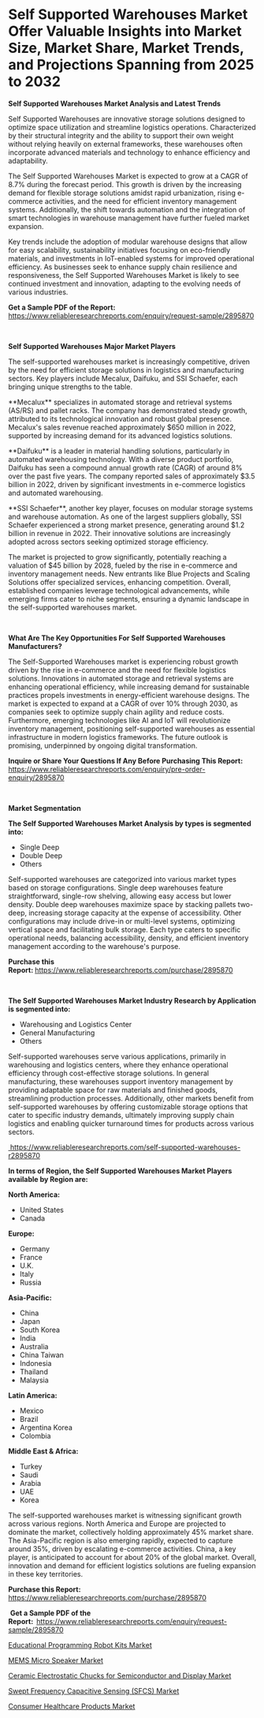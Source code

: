 <p><h1>Self Supported Warehouses Market Offer Valuable Insights into Market Size, Market Share, Market Trends, and Projections Spanning from 2025 to 2032</h1></p><p><strong>Self Supported Warehouses Market Analysis and Latest Trends</strong></p>
<p><p>Self Supported Warehouses are innovative storage solutions designed to optimize space utilization and streamline logistics operations. Characterized by their structural integrity and the ability to support their own weight without relying heavily on external frameworks, these warehouses often incorporate advanced materials and technology to enhance efficiency and adaptability. </p><p>The Self Supported Warehouses Market is expected to grow at a CAGR of 8.7% during the forecast period. This growth is driven by the increasing demand for flexible storage solutions amidst rapid urbanization, rising e-commerce activities, and the need for efficient inventory management systems. Additionally, the shift towards automation and the integration of smart technologies in warehouse management have further fueled market expansion. </p><p>Key trends include the adoption of modular warehouse designs that allow for easy scalability, sustainability initiatives focusing on eco-friendly materials, and investments in IoT-enabled systems for improved operational efficiency. As businesses seek to enhance supply chain resilience and responsiveness, the Self Supported Warehouses Market is likely to see continued investment and innovation, adapting to the evolving needs of various industries.</p></p>
<p><strong>Get a Sample PDF of the Report:&nbsp;</strong> <a href="https://www.reliableresearchreports.com/enquiry/request-sample/2895870?utm_campaign=28&utm_medium=2&utm_source=Github&utm_content=ia&utm_term=15032025&utm_id=self-supported-warehouses">https://www.reliableresearchreports.com/enquiry/request-sample/2895870</a></p>
<p>&nbsp;</p>
<p><strong>Self Supported Warehouses Major Market Players</strong></p>
<p><p>The self-supported warehouses market is increasingly competitive, driven by the need for efficient storage solutions in logistics and manufacturing sectors. Key players include Mecalux, Daifuku, and SSI Schaefer, each bringing unique strengths to the table.</p><p>**Mecalux** specializes in automated storage and retrieval systems (AS/RS) and pallet racks. The company has demonstrated steady growth, attributed to its technological innovation and robust global presence. Mecalux's sales revenue reached approximately $650 million in 2022, supported by increasing demand for its advanced logistics solutions.</p><p>**Daifuku** is a leader in material handling solutions, particularly in automated warehousing technology. With a diverse product portfolio, Daifuku has seen a compound annual growth rate (CAGR) of around 8% over the past five years. The company reported sales of approximately $3.5 billion in 2022, driven by significant investments in e-commerce logistics and automated warehousing.</p><p>**SSI Schaefer**, another key player, focuses on modular storage systems and warehouse automation. As one of the largest suppliers globally, SSI Schaefer experienced a strong market presence, generating around $1.2 billion in revenue in 2022. Their innovative solutions are increasingly adopted across sectors seeking optimized storage efficiency.</p><p>The market is projected to grow significantly, potentially reaching a valuation of $45 billion by 2028, fueled by the rise in e-commerce and inventory management needs. New entrants like Blue Projects and Scaling Solutions offer specialized services, enhancing competition. Overall, established companies leverage technological advancements, while emerging firms cater to niche segments, ensuring a dynamic landscape in the self-supported warehouses market.</p></p>
<p>&nbsp;</p>
<p><strong>What Are The Key Opportunities For Self Supported Warehouses Manufacturers?</strong></p>
<p><p>The Self-Supported Warehouses market is experiencing robust growth driven by the rise in e-commerce and the need for flexible logistics solutions. Innovations in automated storage and retrieval systems are enhancing operational efficiency, while increasing demand for sustainable practices propels investments in energy-efficient warehouse designs. The market is expected to expand at a CAGR of over 10% through 2030, as companies seek to optimize supply chain agility and reduce costs. Furthermore, emerging technologies like AI and IoT will revolutionize inventory management, positioning self-supported warehouses as essential infrastructure in modern logistics frameworks. The future outlook is promising, underpinned by ongoing digital transformation.</p></p>
<p><strong>Inquire or Share Your Questions If Any Before Purchasing This Report:</strong> <a href="https://www.reliableresearchreports.com/enquiry/pre-order-enquiry/2895870?utm_campaign=28&utm_medium=2&utm_source=Github&utm_content=ia&utm_term=15032025&utm_id=self-supported-warehouses">https://www.reliableresearchreports.com/enquiry/pre-order-enquiry/2895870</a></p>
<p>&nbsp;</p>
<p><strong>Market Segmentation</strong></p>
<p><strong>The Self Supported Warehouses Market Analysis by types is segmented into:</strong></p>
<p><ul><li>Single Deep</li><li>Double Deep</li><li>Others</li></ul></p>
<p><p>Self-supported warehouses are categorized into various market types based on storage configurations. Single deep warehouses feature straightforward, single-row shelving, allowing easy access but lower density. Double deep warehouses maximize space by stacking pallets two-deep, increasing storage capacity at the expense of accessibility. Other configurations may include drive-in or multi-level systems, optimizing vertical space and facilitating bulk storage. Each type caters to specific operational needs, balancing accessibility, density, and efficient inventory management according to the warehouse's purpose.</p></p>
<p><strong>Purchase this Report:&nbsp;</strong><a href="https://www.reliableresearchreports.com/purchase/2895870?utm_campaign=28&utm_medium=2&utm_source=Github&utm_content=ia&utm_term=15032025&utm_id=self-supported-warehouses">https://www.reliableresearchreports.com/purchase/2895870</a></p>
<p>&nbsp;</p>
<p><strong>The Self Supported Warehouses Market Industry Research by Application is segmented into:</strong></p>
<p><ul><li>Warehousing and Logistics Center</li><li>General Manufacturing</li><li>Others</li></ul></p>
<p><p>Self-supported warehouses serve various applications, primarily in warehousing and logistics centers, where they enhance operational efficiency through cost-effective storage solutions. In general manufacturing, these warehouses support inventory management by providing adaptable space for raw materials and finished goods, streamlining production processes. Additionally, other markets benefit from self-supported warehouses by offering customizable storage options that cater to specific industry demands, ultimately improving supply chain logistics and enabling quicker turnaround times for products across various sectors.</p></p>
<p><a href="https://www.reliableresearchreports.com/self-supported-warehouses-r2895870?utm_campaign=28&utm_medium=2&utm_source=Github&utm_content=ia&utm_term=15032025&utm_id=self-supported-warehouses">&nbsp;https://www.reliableresearchreports.com/self-supported-warehouses-r2895870</a></p>
<p><strong>In terms of Region, the Self Supported Warehouses Market Players available by Region are:</strong></p>
<p>
    <p> <strong> North America: </strong>
        <ul>
            <li>United States</li>
            <li>Canada</li>
        </ul>
        </p> 
    <p> <strong> Europe: </strong>
        <ul>
            <li>Germany</li>
            <li>France</li>
            <li>U.K.</li>
            <li>Italy</li>
            <li>Russia</li>
        </ul>
        </p> 
    <p> <strong> Asia-Pacific: </strong>
        <ul>
            <li>China</li>
            <li>Japan</li>
            <li>South Korea</li>
            <li>India</li>
            <li>Australia</li>
            <li>China Taiwan</li>
            <li>Indonesia</li>
            <li>Thailand</li>
            <li>Malaysia</li>
        </ul>
        </p> 
    <p> <strong> Latin America: </strong>
        <ul>
            <li>Mexico</li>
            <li>Brazil</li>
            <li>Argentina Korea</li>
            <li>Colombia</li>
        </ul>
        </p> 
    <p> <strong> Middle East & Africa: </strong>
        <ul>
            <li>Turkey</li>
            <li>Saudi</li>
            <li>Arabia</li>
            <li>UAE</li>
            <li>Korea</li>
        </ul>
    </p>
    </p>
<p><p>The self-supported warehouses market is witnessing significant growth across various regions. North America and Europe are projected to dominate the market, collectively holding approximately 45% market share. The Asia-Pacific region is also emerging rapidly, expected to capture around 35%, driven by escalating e-commerce activities. China, a key player, is anticipated to account for about 20% of the global market. Overall, innovation and demand for efficient logistics solutions are fueling expansion in these key territories.</p></p>
<p><strong>Purchase this Report: </strong><a href="https://www.reliableresearchreports.com/purchase/2895870?utm_campaign=28&utm_medium=2&utm_source=Github&utm_content=ia&utm_term=15032025&utm_id=self-supported-warehouses">https://www.reliableresearchreports.com/purchase/2895870</a></p>
<p>&nbsp;<strong>Get a Sample PDF of the Report:&nbsp;&nbsp;</strong><a href="https://www.reliableresearchreports.com/enquiry/request-sample/2895870?utm_campaign=28&utm_medium=2&utm_source=Github&utm_content=ia&utm_term=15032025&utm_id=self-supported-warehouses">https://www.reliableresearchreports.com/enquiry/request-sample/2895870</a></p>
<p><strong></strong></p>
<p><p><a href="https://github.com/amagloeaad54/Market-Research-Report-List-1/blob/main/educational-programming-robot-kits-market.md?utm_campaign=28&utm_medium=2&utm_source=Github&utm_content=ia&utm_term=15032025&utm_id=self-supported-warehouses">Educational Programming Robot Kits Market</a></p><p><a href="https://github.com/oeungcolesh0/Market-Research-Report-List-1/blob/main/mems-micro-speaker-market.md?utm_campaign=28&utm_medium=2&utm_source=Github&utm_content=ia&utm_term=15032025&utm_id=self-supported-warehouses">MEMS Micro Speaker Market</a></p><p><a href="https://github.com/ximensbisade/Market-Research-Report-List-1/blob/main/ceramic-electrostatic-chucks-for-semiconductor-and-display-market.md?utm_campaign=28&utm_medium=2&utm_source=Github&utm_content=ia&utm_term=15032025&utm_id=self-supported-warehouses">Ceramic Electrostatic Chucks for Semiconductor and Display Market</a></p><p><a href="https://github.com/neiridionna/Market-Research-Report-List-1/blob/main/swept-frequency-capacitive-sensing-sfcs-market.md?utm_campaign=28&utm_medium=2&utm_source=Github&utm_content=ia&utm_term=15032025&utm_id=self-supported-warehouses">Swept Frequency Capacitive Sensing (SFCS) Market</a></p><p><a href="https://github.com/porstgowinjq/Market-Research-Report-List-1/blob/main/consumer-healthcare-products-market.md?utm_campaign=28&utm_medium=2&utm_source=Github&utm_content=ia&utm_term=15032025&utm_id=self-supported-warehouses">Consumer Healthcare Products Market</a></p></p>